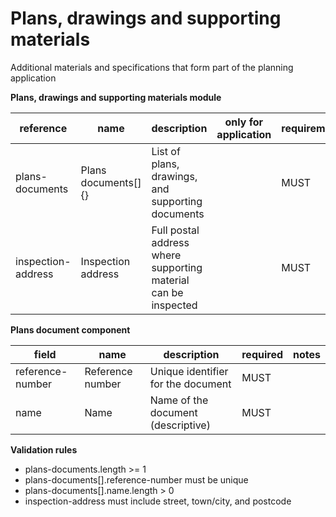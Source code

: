# Plans, drawings and supporting materials

Additional materials and specifications that form part of the planning application

**Plans, drawings and supporting materials module**

| reference | name | description | only for application | requirement | notes |
| --- | --- | --- | --- | --- | --- |
| plans-documents | Plans documents[]{} | List of plans, drawings, and supporting documents |  | MUST |  |
| inspection-address | Inspection address | Full postal address where supporting material can be inspected |  | MUST | Should this be the address-text field |


**Plans document component**

field | name | description | required | notes
-- | -- | -- | -- | --
reference-number | Reference number | Unique identifier for the document | MUST | 
name | Name | Name of the document (descriptive) | MUST | 

**Validation rules**

- plans-documents.length >= 1
- plans-documents[].reference-number must be unique
- plans-documents[].name.length > 0
- inspection-address must include street, town/city, and postcode